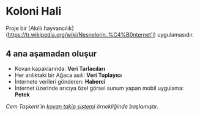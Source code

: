 # Koloni Hali

Proje bir [Akıllı hayvancılık] (https://tr.wikipedia.org/wiki/Nesnelerin_%C4%B0nternet'i) uygulamasıdır.
## 4 ana aşamadan oluşur
- Kovan kapaklarında: **Veri Tarlacıları**
- Her arılıktaki bir Ağaca asılı: **Veri Toplayıcı**
- İnternete verileri gönderen: **Haberci**
- İnternet üzerinde arıcıya özel görsel sunum yapan mobil uygulama: **Petek**


_Cem Taşkent'in [kovan takip sistemi](http://kovantakip.blogspot.com.tr/) örnekliğinde başlamıştır._
